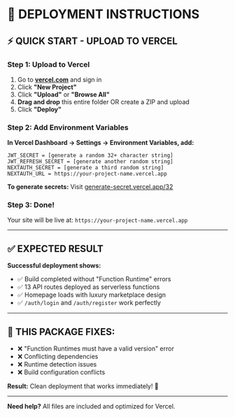 # 🚀 **DEPLOYMENT INSTRUCTIONS**

## ⚡ **QUICK START - UPLOAD TO VERCEL**

### **Step 1: Upload to Vercel**
1. Go to **[vercel.com](https://vercel.com)** and sign in
2. Click **"New Project"**
3. Click **"Upload"** or **"Browse All"**
4. **Drag and drop** this entire folder OR create a ZIP and upload
5. Click **"Deploy"**

### **Step 2: Add Environment Variables**
**In Vercel Dashboard → Settings → Environment Variables, add:**

```
JWT_SECRET = [generate a random 32+ character string]
JWT_REFRESH_SECRET = [generate another random string]
NEXTAUTH_SECRET = [generate a third random string]
NEXTAUTH_URL = https://your-project-name.vercel.app
```

**To generate secrets:** Visit [generate-secret.vercel.app/32](https://generate-secret.vercel.app/32)

### **Step 3: Done!**
Your site will be live at: `https://your-project-name.vercel.app`

---

## ✅ **EXPECTED RESULT**

**Successful deployment shows:**
- ✅ Build completed without "Function Runtime" errors
- ✅ 13 API routes deployed as serverless functions
- ✅ Homepage loads with luxury marketplace design
- ✅ `/auth/login` and `/auth/register` work perfectly

---

## 🔧 **THIS PACKAGE FIXES:**

- ❌ "Function Runtimes must have a valid version" error
- ❌ Conflicting dependencies
- ❌ Runtime detection issues
- ❌ Build configuration conflicts

**Result:** Clean deployment that works immediately! 🎉

---

**Need help?** All files are included and optimized for Vercel.
